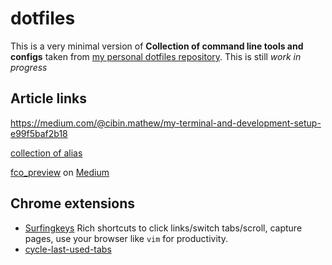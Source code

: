 # dotfiles
This is a very minimal version of **Collection of command line tools and configs** taken from [my personal dotfiles repository](https://github.com/cibinmathew/my-dotfiles). This is still *work in progress*


## Article links
https://medium.com/@cibin.mathew/my-terminal-and-development-setup-e99f5baf2b18

[collection of alias](alias.sh)

[fco_preview](fco_preview.sh) on [Medium](https://medium.com/@cibin.mathew/fzf-trick-to-do-git-checkout-bdde2364f758)


## Chrome extensions
- [Surfingkeys](https://github.com/brookhong/Surfingkeys/) Rich shortcuts to click links/switch tabs/scroll, capture pages, use your browser like `vim` for productivity.
- [cycle-last-used-tabs](https://chrome.google.com/webstore/detail/clut-cycle-last-used-tabs/cobieddmkhhnbeldhncnfcgcaccmehgn?hl=en)
